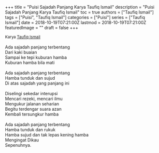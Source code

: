+++
title = "Puisi Sajadah Panjang Karya Taufiq Ismail"
description = "Puisi Sajadah Panjang Karya Taufiq Ismail"
toc = true
authors = ["Taufiq Ismail"]
tags = ["Puisi", "Taufiq Ismail"]
categories = ["Puisi"]
series = ["Taufiq Ismail"]
date = 2018-10-19T07:21:00Z
lastmod = 2018-10-19T07:21:00Z
featuredImage = ""
draft = false
+++

<div style="text-align: justify;">
<div style="font-size: small;">Karya <a href="/authors/taufiq-ismail/" target="_blank">Taufiq Ismail</a></div><br />
Ada sajadah panjang terbentang<br />Dari kaki buaian<br />Sampai ke tepi kuburan hamba<br />Kuburan hamba bila mati<br /><br />Ada sajadah panjang terbentang<br />Hamba tunduk dan sujud<br />Di atas sajadah yang panjang ini<br /><br />Diselingi sekedar interupsi<br />Mencari rezeki, mencari ilmu<br />Mengukur jalanan seharian<br />Begitu terdengar suara azan<br />Kembali tersungkur hamba<br /><br />Ada sajadah panjang terbentang<br />Hamba tunduk dan rukuk<br />Hamba sujud dan tak lepas kening hamba<br />Mengingat Dikau<br />Sepenuhnya.</div>
